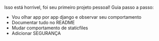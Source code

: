 Isso está horrivel, foi seu primeiro projeto pessoal!
Guia passo a passo:
- Vou olhar app por app django e observar seu comportamento
- Documentar tudo no README
- Mudar comportamento de staticfiles
- Adicionar SEGURANÇA